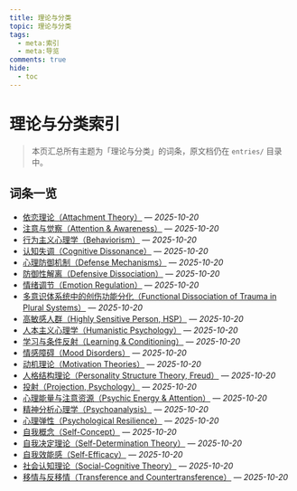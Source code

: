 ```yaml
---
title: 理论与分类
topic: 理论与分类
tags:
  - meta:索引
  - meta:导览
comments: true
hide:
  - toc
---
```


# 理论与分类索引

> 本页汇总所有主题为「理论与分类」的词条，原文档仍在 `entries/` 目录中。

## 词条一览

- [依恋理论（Attachment Theory）](Attachment-Theory.md) — *2025-10-20*
- [注意与觉察（Attention & Awareness）](Attention-Awareness.md) — *2025-10-20*
- [行为主义心理学（Behaviorism）](Behaviorism.md) — *2025-10-20*
- [认知失调（Cognitive Dissonance）](Cognitive-Dissonance.md) — *2025-10-20*
- [心理防御机制（Defense Mechanisms）](Defense-Mechanisms.md) — *2025-10-20*
- [防御性解离（Defensive Dissociation）](Defensive-Dissociation.md) — *2025-10-20*
- [情绪调节（Emotion Regulation）](Emotion-Regulation.md) — *2025-10-20*
- [多意识体系统中的创伤功能分化（Functional Dissociation of Trauma in Plural Systems）](Functional-Dissociation-of-Trauma-in-Plural-Systems.md) — *2025-10-20*
- [高敏感人群（Highly Sensitive Person, HSP）](Highly-Sensitive-Person.md) — *2025-10-20*
- [人本主义心理学（Humanistic Psychology）](Humanistic-Psychology.md) — *2025-10-20*
- [学习与条件反射（Learning & Conditioning）](Learning-Conditioning.md) — *2025-10-20*
- [情感障碍（Mood Disorders）](Mood-Disorders.md) — *2025-10-20*
- [动机理论（Motivation Theories）](Motivation-Theories.md) — *2025-10-20*
- [人格结构理论（Personality Structure Theory, Freud）](Personality-Structure-Theory.md) — *2025-10-20*
- [投射（Projection, Psychology）](Projection-Psychology.md) — *2025-10-20*
- [心理能量与注意资源（Psychic Energy & Attention）](Psychic-Energy-Attention.md) — *2025-10-20*
- [精神分析心理学（Psychoanalysis）](Psychoanalysis.md) — *2025-10-20*
- [心理弹性（Psychological Resilience）](Psychological-Resilience.md) — *2025-10-20*
- [自我概念（Self-Concept）](Self-Concept.md) — *2025-10-20*
- [自我决定理论（Self-Determination Theory）](Self-Determination-Theory.md) — *2025-10-20*
- [自我效能感（Self-Efficacy）](Self-Efficacy.md) — *2025-10-20*
- [社会认知理论（Social-Cognitive Theory）](Social-Cognitive-Theory.md) — *2025-10-20*
- [移情与反移情（Transference and Countertransference）](Transference-Countertransference.md) — *2025-10-20*
